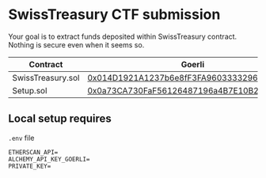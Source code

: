 # SwissTreasury CTF submission

Your goal is to extract funds deposited within SwissTreasury contract. Nothing is secure even when it seems so.

| Contract               | Goerli                                                                                                                       |
| ---------------------- | ---------------------------------------------------------------------------------------------------------------------------- |
| SwissTreasury.sol | [0x014D1921A1237b6e8fF3FA960333329667F7e242](https://goerli.etherscan.io/address/0x014D1921A1237b6e8fF3FA960333329667F7e242) |
| Setup.sol              | [0x0a73CA730FaF56126487196a4B7E10B2A9B3df67](https://goerli.etherscan.io/address/0x0a73CA730FaF56126487196a4B7E10B2A9B3df67) |

## Local setup requires

`.env` file

```
ETHERSCAN_API=
ALCHEMY_API_KEY_GOERLI=
PRIVATE_KEY=
```
